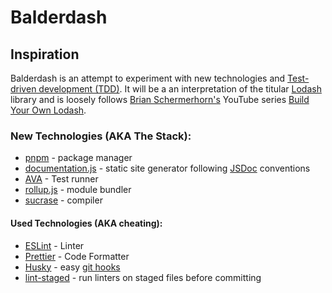 # Balderdash

## Inspiration

Balderdash is an attempt to experiment with new technologies and
[Test-driven development (TDD)](https://en.wikipedia.org/wiki/Test-driven_development 'Test-driven development - Wikipedia').
It will be a an interpretation of the titular
[Lodash](https://lodash.com/, 'A modern JavaScript utility library') library and
is loosely follows
[Brian Schermerhorn's](https://twitter.com/bscherm03 'Brian Schermerhorn - Twitter')
YouTube series
[Build Your Own Lodash](https://www.youtube.com/playlist?list=PLeHA3yHguTjd8YW0PvL4z6F86sC0QecKs).

### New Technologies (AKA The Stack):

- [pnpm](https://pnpm.js.org/en/) - package manager
- [documentation.js](https://documentation.js.org/) - static site generator
  following [JSDoc](http://usejsdoc.org/) conventions
- [AVA](https://github.com/avajs/ava) - Test runner
- [rollup.js](https://rollupjs.org/guide/en) - module bundler
- [sucrase](https://github.com/alangpierce/sucrase) - compiler

#### Used Technologies (AKA cheating):

- [ESLint](https://eslint.org/) - Linter
- [Prettier](https://prettier.io/) - Code Formatter
- [Husky](https://github.com/typicode/husky) - easy
  [git hooks](https://githooks.com/)
- [lint-staged](https://github.com/okonet/lint-staged) - run linters on staged
  files before committing
